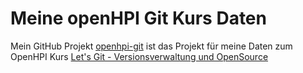 # Meine openHPI Git Kurs Daten
Mein GitHub Projekt [openhpi-git](https://github.com/maroph/openhpi-git/) ist das
Projekt für meine Daten zum OpenHPI Kurs
[Let's Git - Versionsverwaltung und OpenSource](https://open.hpi.de/courses/git2020)

